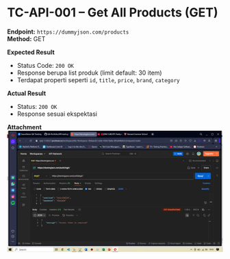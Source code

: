# TC-API-001 – Get All Products (GET)

**Endpoint:** `https://dummyjson.com/products`  
**Method:** GET

**Expected Result**
- Status Code: `200 OK`
- Response berupa list produk (limit default: 30 item)
- Terdapat properti seperti `id`, `title`, `price`, `brand`, `category`

**Actual Result**
- Status: `200 OK`
- Response sesuai ekspektasi

**Attachment**
![Get Products](../documentations/TC-API-001.png)

